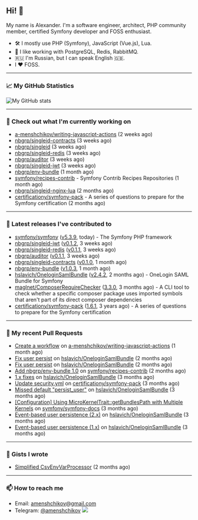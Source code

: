 ## Hi! 👋

My name is Alexander. I'm a software engineer, architect, PHP community member, certified Symfony developer and FOSS enthusiast.

* 🛠 I mostly use PHP (Symfony), JavaScript (Vue.js), Lua.
* 🧰 I like working with PostgreSQL, Redis, RabbitMQ.
* 🇷🇺 I'm Russian, but I can speak English 🇬🇧.
* I ♥ FOSS.

---

### 📈 My GitHub Statistics

![My GitHub stats](https://github-readme-stats.vercel.app/api?username=a-menshchikov&theme=calm&hide_title=true&show_icons=true)

[comment]: &lt;> (![Top Langs]&#40;https://github-readme-stats.vercel.app/api/top-langs/?username=a-menshchikov&theme=calm&hide_title=true&layout=compact&count_private=true&include_all_commits=true&langs_count=6&#41;)

---

### 👷 Check out what I'm currently working on

- [a-menshchikov/writing-javascript-actions](https://github.com/a-menshchikov/writing-javascript-actions) (2 weeks ago)
- [nbgrp/singleid-contracts](https://github.com/nbgrp/singleid-contracts) (3 weeks ago)
- [nbgrp/singleid](https://github.com/nbgrp/singleid) (3 weeks ago)
- [nbgrp/singleid-redis](https://github.com/nbgrp/singleid-redis) (3 weeks ago)
- [nbgrp/auditor](https://github.com/nbgrp/auditor) (3 weeks ago)
- [nbgrp/singleid-jwt](https://github.com/nbgrp/singleid-jwt) (3 weeks ago)
- [nbgrp/env-bundle](https://github.com/nbgrp/env-bundle) (1 month ago)
- [symfony/recipes-contrib](https://github.com/symfony/recipes-contrib) - Symfony Contrib Recipes Repositories (1 month ago)
- [nbgrp/singleid-nginx-lua](https://github.com/nbgrp/singleid-nginx-lua) (2 months ago)
- [certificationy/symfony-pack](https://github.com/certificationy/symfony-pack) - A series of questions to prepare for the Symfony certification (2 months ago)

---

### 🔭 Latest releases I've contributed to

- [symfony/symfony](https://github.com/symfony/symfony) ([v5.3.9](https://github.com/symfony/symfony/releases/tag/v5.3.9), today) - The Symfony PHP framework
- [nbgrp/singleid-jwt](https://github.com/nbgrp/singleid-jwt) ([v0.1.2](https://github.com/nbgrp/singleid-jwt/releases/tag/v0.1.2), 3 weeks ago)
- [nbgrp/singleid-redis](https://github.com/nbgrp/singleid-redis) ([v0.1.1](https://github.com/nbgrp/singleid-redis/releases/tag/v0.1.1), 3 weeks ago)
- [nbgrp/auditor](https://github.com/nbgrp/auditor) ([v0.1.1](https://github.com/nbgrp/auditor/releases/tag/v0.1.1), 3 weeks ago)
- [nbgrp/singleid-contracts](https://github.com/nbgrp/singleid-contracts) ([v0.1.0](https://github.com/nbgrp/singleid-contracts/releases/tag/v0.1.0), 1 month ago)
- [nbgrp/env-bundle](https://github.com/nbgrp/env-bundle) ([v1.0.3](https://github.com/nbgrp/env-bundle/releases/tag/v1.0.3), 1 month ago)
- [hslavich/OneloginSamlBundle](https://github.com/hslavich/OneloginSamlBundle) ([v2.4.2](https://github.com/hslavich/OneloginSamlBundle/releases/tag/v2.4.2), 2 months ago) - OneLogin SAML Bundle for Symfony
- [maglnet/ComposerRequireChecker](https://github.com/maglnet/ComposerRequireChecker) ([3.3.0](https://github.com/maglnet/ComposerRequireChecker/releases/tag/3.3.0), 3 months ago) - A CLI tool to check whether a specific composer package uses imported symbols that aren&#39;t part of its direct composer dependencies
- [certificationy/symfony-pack](https://github.com/certificationy/symfony-pack) ([1.6.1](https://github.com/certificationy/symfony-pack/releases/tag/1.6.1), 3 years ago) - A series of questions to prepare for the Symfony certification

---

### 🔨 My recent Pull Requests

- [Create a workflow](https://github.com/a-menshchikov/writing-javascript-actions/pull/2) on [a-menshchikov/writing-javascript-actions](https://github.com/a-menshchikov/writing-javascript-actions) (1 month ago)
- [Fix user persist](https://github.com/hslavich/OneloginSamlBundle/pull/180) on [hslavich/OneloginSamlBundle](https://github.com/hslavich/OneloginSamlBundle) (2 months ago)
- [Fix user persist](https://github.com/hslavich/OneloginSamlBundle/pull/179) on [hslavich/OneloginSamlBundle](https://github.com/hslavich/OneloginSamlBundle) (2 months ago)
- [Add nbgrp/env-bundle 1.0](https://github.com/symfony/recipes-contrib/pull/1177) on [symfony/recipes-contrib](https://github.com/symfony/recipes-contrib) (2 months ago)
- [1.x fixes](https://github.com/hslavich/OneloginSamlBundle/pull/177) on [hslavich/OneloginSamlBundle](https://github.com/hslavich/OneloginSamlBundle) (3 months ago)
- [Update security.yml](https://github.com/certificationy/symfony-pack/pull/91) on [certificationy/symfony-pack](https://github.com/certificationy/symfony-pack) (3 months ago)
- [Missed default &#34;persist_user&#34;](https://github.com/hslavich/OneloginSamlBundle/pull/174) on [hslavich/OneloginSamlBundle](https://github.com/hslavich/OneloginSamlBundle) (3 months ago)
- [[Configuration] Using MicroKernelTrait::getBundlesPath with Multiple Kernels](https://github.com/symfony/symfony-docs/pull/15423) on [symfony/symfony-docs](https://github.com/symfony/symfony-docs) (3 months ago)
- [Event-based user persistence (2.x)](https://github.com/hslavich/OneloginSamlBundle/pull/172) on [hslavich/OneloginSamlBundle](https://github.com/hslavich/OneloginSamlBundle) (3 months ago)
- [Event-based user persistence (1.x)](https://github.com/hslavich/OneloginSamlBundle/pull/171) on [hslavich/OneloginSamlBundle](https://github.com/hslavich/OneloginSamlBundle) (3 months ago)

---

### 📓 Gists I wrote

- [Simplified CsvEnvVarProcessor](https://gist.github.com/08650c7b76154eb00c18d093e5087f0b) (2 months ago)

---

### 📫 How to reach me

- Email: [amenshchikov@gmail.com](mailto://amenshchikov@gmail.com)
- Telegram: [@amenshchikov](https://t.me/amenshchikov)
![](https://hit.yhype.me/github/profile?user_id=2580489)